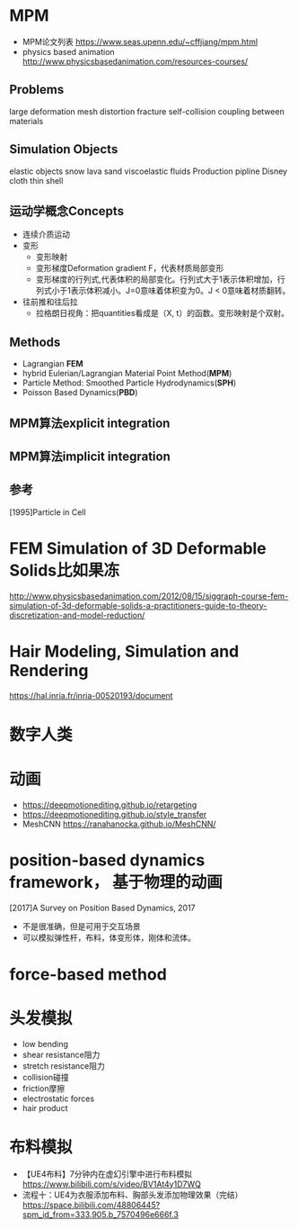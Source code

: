 # MPM
- MPM论文列表 https://www.seas.upenn.edu/~cffjiang/mpm.html
- physics based animation http://www.physicsbasedanimation.com/resources-courses/

## Problems
large deformation
mesh distortion
fracture
self-collision
coupling between materials

## Simulation Objects
elastic objects
snow
lava
sand
viscoelastic fluids
Production pipline Disney
cloth
thin shell

## 运动学概念Concepts
- 连续介质运动
- 变形
  - 变形映射
  - 变形梯度Deformation gradient F，代表材质局部变形
  - 变形梯度的行列式,代表体积的局部变化。行列式大于1表示体积增加，行列式小于1表示体积减小。J=0意味着体积变为0。J < 0意味着材质翻转。
- 往前推和往后拉
  - 拉格朗日视角：把quantities看成是（X, t）的函数。变形映射是个双射。
  


## Methods
- Lagrangian **FEM**
- hybrid Eulerian/Lagrangian Material Point Method(**MPM**)
- Particle Method: Smoothed Particle Hydrodynamics(**SPH**)
- Poisson Based Dynamics(**PBD**)


## MPM算法explicit integration

## MPM算法implicit integration

## 参考
[1995]Particle in Cell

# FEM Simulation of 3D Deformable Solids比如果冻
http://www.physicsbasedanimation.com/2012/08/15/siggraph-course-fem-simulation-of-3d-deformable-solids-a-practitioners-guide-to-theory-discretization-and-model-reduction/

# Hair Modeling, Simulation and Rendering
https://hal.inria.fr/inria-00520193/document

# 数字人类


# 动画
- https://deepmotionediting.github.io/retargeting
- https://deepmotionediting.github.io/style_transfer
- MeshCNN https://ranahanocka.github.io/MeshCNN/

# position-based dynamics framework， 基于物理的动画
[2017]A Survey on Position Based Dynamics, 2017
- 不是很准确，但是可用于交互场景
- 可以模拟弹性杆，布料，体变形体，刚体和流体。


# force-based method


# 头发模拟
- low bending
- shear resistance阻力
- stretch resistance阻力
- collision碰撞
- friction摩擦
- electrostatic forces
- hair product







# 布料模拟
- 【UE4布料】7分钟内在虚幻引擎中进行布料模拟 https://www.bilibili.com/s/video/BV1At4y1D7WQ
- 流程十：UE4为衣服添加布料、胸部头发添加物理效果（完结）https://space.bilibili.com/48806445?spm_id_from=333.905.b_7570496e666f.3




